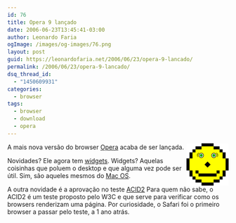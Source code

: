 ```yaml
---
id: 76
title: Opera 9 lançado
date: 2006-06-23T13:45:41-03:00
author: Leonardo Faria
ogImage: /images/og-images/76.png
layout: post
guid: https://leonardofaria.net/2006/06/23/opera-9-lancado/
permalink: /2006/06/23/opera-9-lancado/
dsq_thread_id:
  - "1450609931"
categories:
  - browser
tags:
  - browser
  - download
  - opera
---
```

<img src="/wp-content/uploads/2006/06/Reference.thumbnail.png" align="right" alt="Esse é o teste ACID2" />A mais nova versão do browser [Opera](http://opera.com/index.dml) acaba de ser lançada.

Novidades? Ele agora tem [widgets](http://widgets.opera.com/). Widgets? Aquelas coisinhas que poluem o desktop e que alguma vez pode ser útil. Sim, são aqueles mesmos do [Mac OS](http://www.apple.com/downloads/dashboard/).

A outra novidade é a aprovação no teste [ACID2](http://en.wikipedia.org/wiki/Acid2) Para quem não sabe, o ACID2 é um teste proposto pelo W3C e que serve para verificar como os browsers renderizam uma página. Por curiosidade, o Safari foi o primeiro browser a passar pelo teste, a 1 ano atrás.
